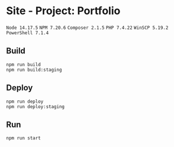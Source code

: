 # Site - Project: Portfolio

`Node 14.17.5` `NPM 7.20.6` `Composer 2.1.5` `PHP 7.4.22` `WinSCP 5.19.2` `PowerShell 7.1.4`

## Build
```
npm run build
npm run build:staging
```

## Deploy
```
npm run deploy
npm run deploy:staging
```

## Run
```
npm run start
```
